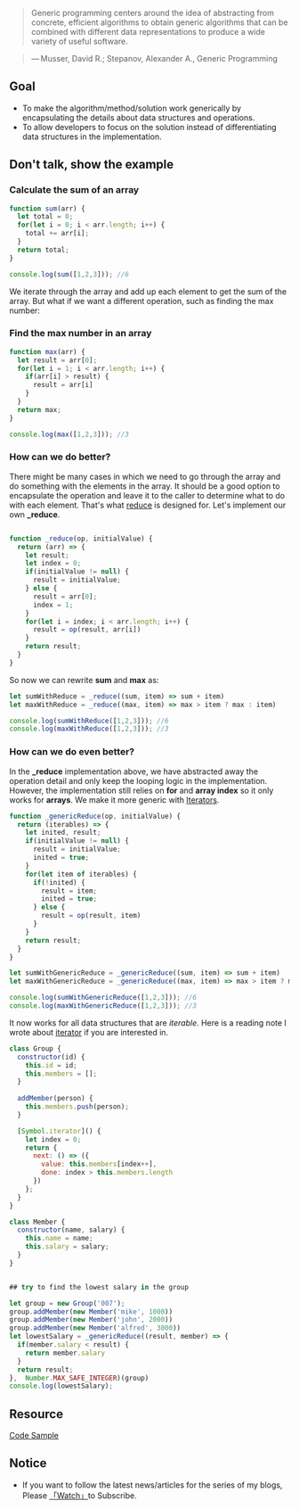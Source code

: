 > Generic programming centers around the idea of abstracting from concrete, efficient algorithms to obtain generic algorithms that can be combined with different data representations to produce a wide variety of useful software.  

> — Musser, David R.; Stepanov, Alexander A., Generic Programming

## Goal

* To make the algorithm/method/solution work generically by encapsulating the details about data structures and operations. 
* To allow developers to focus on the solution instead of differentiating data structures in the implementation.

## Don't talk, show the example

### Calculate the sum of an array

```javascript
function sum(arr) {
  let total = 0;
  for(let i = 0; i < arr.length; i++) {
    total += arr[i];
  }
  return total; 
}

console.log(sum([1,2,3])); //6
```

We iterate through the array and add up each element to get the sum of the array. But what if we want a different operation, such as finding the max number:

### Find the max number in an array

```javascript
function max(arr) {
  let result = arr[0];
  for(let i = 1; i < arr.length; i++) {
    if(arr[i] > result) {
      result = arr[i]
    }
  }
  return max; 
}

console.log(max([1,2,3])); //3
```

### How can we do better?

There might be many cases in which we need to go through the array and do something with the elements in the array. It should be a good option to encapsulate the operation and leave it to the caller to determine what to do with each element. That's what [reduce](https://developer.mozilla.org/en-US/docs/Web/JavaScript/Reference/Global_Objects/Array/Reduce) is designed for. Let's implement our own **_reduce**.

```javascript

function _reduce(op, initialValue) {
  return (arr) => {
    let result;
    let index = 0;
    if(initialValue != null) {
      result = initialValue;
    } else {
      result = arr[0];
      index = 1;
    }
    for(let i = index; i < arr.length; i++) {
      result = op(result, arr[i])
    }
    return result;
  }
}
```

So now we can rewrite **sum** and **max** as:

```javascript
let sumWithReduce = _reduce((sum, item) => sum + item)
let maxWithReduce = _reduce((max, item) => max > item ? max : item)

console.log(sumWithReduce([1,2,3])); //6
console.log(maxWithReduce([1,2,3])); //3
```

### How can we do even better?

In the **_reduce** implementation above, we have abstracted away the operation detail and only keep the looping logic in the implementation. However, the implementation still relies on **for** and **array index** so it only works for **arrays**. We make it more generic with [Iterators](https://developer.mozilla.org/en-US/docs/Web/JavaScript/Guide/Iterators_and_Generators).

```javascript
function _genericReduce(op, initialValue) {
  return (iterables) => {
    let inited, result;
    if(initialValue != null) {
      result = initialValue;
      inited = true;
    }
    for(let item of iterables) {
      if(!inited) {
        result = item;
        inited = true;
      } else {
        result = op(result, item)
      }
    }
    return result;
  }
}

let sumWithGenericReduce = _genericReduce((sum, item) => sum + item)
let maxWithGenericReduce = _genericReduce((max, item) => max > item ? max : item)

console.log(sumWithGenericReduce([1,2,3])); //6
console.log(maxWithGenericReduce([1,2,3])); //3
```

It now works for all data structures that are *iterable*. Here is a reading note I wrote about [iterator](https://github.com/n0ruSh/the-art-of-reading/issues/10) if you are interested in.


```javascript
class Group {
  constructor(id) {
    this.id = id;
    this.members = [];
  }
  
  addMember(person) {
    this.members.push(person);
  }

  [Symbol.iterator]() {
    let index = 0;
    return {
      next: () => ({
        value: this.members[index++],
        done: index > this.members.length
      })
    };
  }
}

class Member {
  constructor(name, salary) { 
    this.name = name;
    this.salary = salary;
  }
}


## try to find the lowest salary in the group

let group = new Group('007');
group.addMember(new Member('mike', 1000))
group.addMember(new Member('john', 2000))
group.addMember(new Member('alfred', 3000))
let lowestSalary = _genericReduce((result, member) => {
  if(member.salary < result) {
    return member.salary
  }
  return result;
},  Number.MAX_SAFE_INTEGER)(group)
console.log(lowestSalary);
```

## Resource

[Code Sample](https://codepen.io/n0rush/pen/MzmzEJ)

## Notice

* If you want to follow the latest news/articles for the series of my blogs, Please [「Watch」](https://github.com/n0ruSh/blogs/)to Subscribe.





